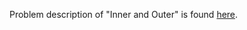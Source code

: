 Problem description of "Inner and Outer" is found [here](https://www.hackerrank.com/challenges/np-inner-and-outer/problem?isFullScreen=true).